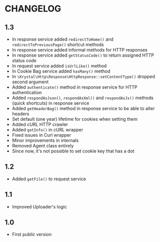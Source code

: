 CHANGELOG
=========

1.3
---

 * In response service added `redirectToHome()` and `redirectToPreviousPage()` shortcut methods
 * In response service added informal methods for HTTP responses
 * In response service added `getStatusCode()` to return assigned HTTP status code
 * In request service added `isUrlLike()` method
 * In Cookie Bag service added `hasMany()` method
 * In `\Krystal\Http\Response\HttpResponse::setContentType()` dropped second argument
 * Added `authenticate()` method in response service for HTTP authentication
 * Added `respondAsJson()`, `respondAsXml()` and `respondAsJs()` methods (quick shortcuts) in response service
 * Added `getHeaderBag()` method in response service to be able to alter headers
 * Set default (one year) lifetime for cookies when setting them
 * Added cURL HTTP crawler
 * Added `getInfo()` in cURL wrapper
 * Fixed issues in Curl wrapper
 * Minor improvements in internals
 * Removed Agent class entirely
 * Since now, it's not possible to set cookie key that has a dot


1.2
---

 * Added `getFile()` to request service

1.1
---

 * Improved Uploader's logic

1.0
---

 * First public version
 